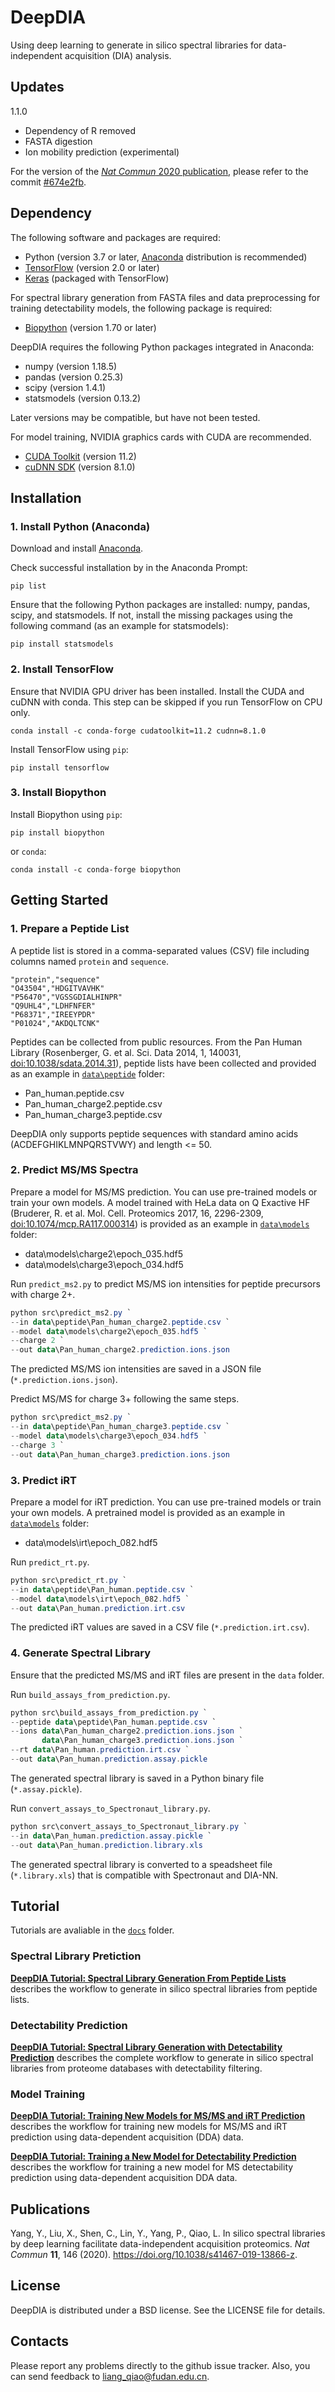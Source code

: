 # DeepDIA
Using deep learning to generate in silico spectral libraries for data-independent acquisition (DIA) analysis. 

## Updates
1.1.0
- Dependency of R removed
- FASTA digestion
- Ion mobility prediction (experimental)

For the version of the [*Nat Commun* 2020 publication](https://doi.org/10.1038/s41467-019-13866-z), please refer to the commit [#674e2fb](https://github.com/lmsac/DeepDIA/tree/674e2fb8f85542243eed6340939df54864178552).

## Dependency
The following software and packages are required:
- Python (version 3.7 or later, [Anaconda](https://www.anaconda.com/) distribution is recommended)
- [TensorFlow](https://www.tensorflow.org/) (version 2.0 or later)
- [Keras](https://keras.io/) (packaged with TensorFlow)

For spectral library generation from FASTA files and data preprocessing for training detectability models, the following package is required:
- [Biopython](https://biopython.org/) (version 1.70 or later)

DeepDIA requires the following Python packages integrated in Anaconda:
- numpy (version 1.18.5)
- pandas (version 0.25.3)
- scipy (version 1.4.1)
- statsmodels (version 0.13.2)

Later versions may be compatible, but have not been tested.

For model training, NVIDIA graphics cards with CUDA are recommended.
- [CUDA Toolkit](https://developer.nvidia.com/cuda-toolkit-archive) (version 11.2)
- [cuDNN SDK](https://developer.nvidia.com/cudnn) (version 8.1.0)

## Installation
### 1. Install Python (Anaconda)
Download and install [Anaconda](https://www.anaconda.com).

Check successful installation by in the Anaconda Prompt:
```
pip list
```

Ensure that the following Python packages are installed: numpy, pandas, scipy, and statsmodels. If not, install the missing packages using the following command (as an example for statsmodels):
```
pip install statsmodels
```

### 2. Install TensorFlow
Ensure that NVIDIA GPU driver has been installed. Install the CUDA and cuDNN with conda. This step can be skipped if you run TensorFlow on CPU only.
```
conda install -c conda-forge cudatoolkit=11.2 cudnn=8.1.0
```

Install TensorFlow using `pip`:
```
pip install tensorflow
```

### 3. Install Biopython
Install Biopython using `pip`:
```
pip install biopython
```
or `conda`:
```
conda install -c conda-forge biopython
```

## Getting Started
### 1. Prepare a Peptide List
A peptide list is stored in a comma-separated values (CSV) file including columns named `protein` and `sequence`.  
```
"protein","sequence"
"O43504","HDGITVAVHK"
"P56470","VGSSGDIALHINPR"
"Q9UHL4","LDHFNFER"
"P68371","IREEYPDR"
"P01024","AKDQLTCNK"
```
Peptides can be collected from public resources. 
From the Pan Human Library (Rosenberger, G. et al. Sci. Data 2014, 1, 140031, [doi:10.1038/sdata.2014.31](https://doi.org/10.1038/sdata.2014.31)), peptide lists have been collected and provided as an example in [`data\peptide`](data/peptide) folder:
- Pan_human.peptide.csv
- Pan_human_charge2.peptide.csv
- Pan_human_charge3.peptide.csv

DeepDIA only supports peptide sequences with standard amino acids (ACDEFGHIKLMNPQRSTVWY) and length <= 50.

### 2. Predict MS/MS Spectra
Prepare a model for MS/MS prediction.
You can use pre-trained models or train your own models. A model trained with HeLa data on Q Exactive HF (Bruderer, R. et al. Mol. Cell. Proteomics 2017, 16, 2296-2309, [doi:10.1074/mcp.RA117.000314](https://doi.org/10.1074/mcp.RA117.000314)) is provided as an example in [`data\models`](data/models) folder: 
- data\models\charge2\epoch_035.hdf5
- data\models\charge3\epoch_034.hdf5

Run `predict_ms2.py` to predict MS/MS ion intensities for peptide precursors with charge 2+.
``` powershell
python src\predict_ms2.py `
--in data\peptide\Pan_human_charge2.peptide.csv `
--model data\models\charge2\epoch_035.hdf5 `
--charge 2 `
--out data\Pan_human_charge2.prediction.ions.json
```

The predicted MS/MS ion intensities are saved in a JSON file (`*.prediction.ions.json`).

Predict MS/MS for charge 3+ following the same steps.
``` powershell
python src\predict_ms2.py `
--in data\peptide\Pan_human_charge3.peptide.csv `
--model data\models\charge3\epoch_034.hdf5 `
--charge 3 `
--out data\Pan_human_charge3.prediction.ions.json
```

### 3. Predict iRT
Prepare a model for iRT prediction.
You can use pre-trained models or train your own models. A pretrained model is provided as an example in [`data\models`](data/models) folder: 
- data\models\irt\epoch_082.hdf5

Run `predict_rt.py`.
``` powershell
python src\predict_rt.py `
--in data\peptide\Pan_human.peptide.csv `
--model data\models\irt\epoch_082.hdf5 `
--out data\Pan_human.prediction.irt.csv
```

The predicted iRT values are saved in a CSV file (`*.prediction.irt.csv`).

### 4. Generate Spectral Library
Ensure that the predicted MS/MS and iRT files are present in the `data` folder.

Run `build_assays_from_prediction.py`.
``` powershell
python src\build_assays_from_prediction.py `
--peptide data\peptide\Pan_human.peptide.csv `
--ions data\Pan_human_charge2.prediction.ions.json `
       data\Pan_human_charge3.prediction.ions.json `
--rt data\Pan_human.prediction.irt.csv `
--out data\Pan_human.prediction.assay.pickle
```

The generated spectral library is saved in a Python binary file (`*.assay.pickle`).

Run `convert_assays_to_Spectronaut_library.py`.
``` powershell
python src\convert_assays_to_Spectronaut_library.py `
--in data\Pan_human.prediction.assay.pickle `
--out data\Pan_human.prediction.library.xls
```

The generated spectral library is converted to a speadsheet file (`*.library.xls`) that is compatible with Spectronaut and DIA-NN.


## Tutorial
Tutorials are avaliable in the [`docs`](docs) folder.

### Spectral Library Pretiction
[**DeepDIA Tutorial: Spectral Library Generation From Peptide Lists**](docs/predict_msms_irt.md) describes the workflow to generate in silico spectral libraries from peptide lists.

### Detectability Prediction
[**DeepDIA Tutorial: Spectral Library Generation with Detectability Prediction**](docs/predict_detectability.md) describes the complete workflow to generate in silico spectral libraries from proteome databases with detectability filtering.

### Model Training
[**DeepDIA Tutorial: Training New Models for MS/MS and iRT Prediction**](docs/train_msms_irt.md) describes the workflow for training new models for MS/MS and iRT prediction using data-dependent acquisition (DDA) data.

[**DeepDIA Tutorial: Training a New Model for Detectability Prediction**](docs/train_detectability.md) describes the workflow for training a new model for MS detectability prediction using data-dependent acquisition DDA data.


## Publications
Yang, Y., Liu, X., Shen, C., Lin, Y., Yang, P., Qiao, L. In silico spectral libraries by deep learning facilitate data-independent acquisition proteomics. *Nat Commun* **11**, 146 (2020). https://doi.org/10.1038/s41467-019-13866-z.

## License
DeepDIA is distributed under a BSD license. See the LICENSE file for details.

## Contacts
Please report any problems directly to the github issue tracker. Also, you can send feedback to liang_qiao@fudan.edu.cn.
